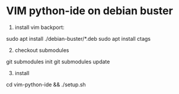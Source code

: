 # VIM python-ide on debian buster

1) install vim backport:

sudo apt install ./debian-buster/*.deb
sudo apt install ctags

2) checkout submodules

git submodules init
git submodules update

3) install

cd vim-python-ide && ./setup.sh


